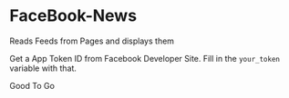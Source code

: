 # FaceBook-News
Reads Feeds from Pages and displays them

Get a App Token ID from Facebook Developer Site. 
Fill in the `your_token` variable with that.

Good To Go
